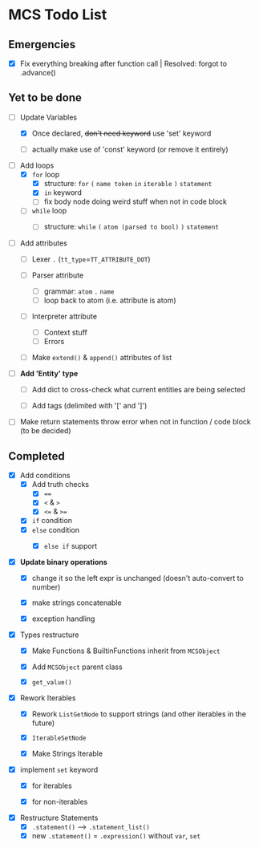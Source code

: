 # MCS Todo List

## Emergencies
- [x] Fix everything breaking after function call | Resolved: forgot to .advance()

## Yet to be done
- [ ] Update Variables
  - [x] Once declared, ~~don't need keyword~~ use 'set' keyword
  - [ ] actually make use of 'const' keyword (or remove it entirely)


- [ ] Add loops
  - [x] ``for`` loop
    - [x] structure: ``for`` ``(`` ``name token`` ``in`` ``iterable`` ``)`` ``statement``
    - [x] ``in`` keyword
    - [ ] fix body node doing weird stuff when not in code block
  - [ ] ``while`` loop
    - [ ] structure: ``while`` ``(`` ``atom (parsed to bool)`` ``)``  ``statement``


- [ ] Add attributes
  - [ ] Lexer ``.`` (``tt_type``=``TT_ATTRIBUTE_DOT``)
  - [ ] Parser attribute
    - [ ] grammar: ``atom`` ``.`` ``name``
    - [ ] loop back to atom (i.e. attribute is atom)
  - [ ] Interpreter attribute
    - [ ] Context stuff
    - [ ] Errors
  - [ ] Make ``extend()`` & ``append()`` attributes of list


- [ ] **Add 'Entity' type**
  - [ ] Add dict to cross-check what current entities are being selected
  - [ ] Add tags (delimited with '\[' and '\]')


- [ ] Make return statements throw error when not in function / code block (to be decided)

## Completed
- [x] Add conditions
  - [x] Add truth checks
    - [x] ``==``
    - [x] ``<`` & ``>``
    - [x] ``<=`` & ``>=``
  - [x] ``if`` condition
  - [x] ``else`` condition
    - [x] ``else if`` support


- [x] **Update binary operations**
  - [x] change it so the left expr is unchanged (doesn't auto-convert to number)
  - [x] make strings concatenable
  - [x] exception handling


- [x] Types restructure
  - [x] Make Functions & BuiltinFunctions inherit from ``MCSObject``
  - [x] Add ``MCSObject`` parent class
  - [x] ``get_value()``


- [x] Rework Iterables
  - [x] Rework ``ListGetNode`` to support strings (and other iterables in the future)
  - [x] ``IterableSetNode``
  - [x] Make Strings Iterable


- [x] implement ``set`` keyword
  - [x] for iterables
  - [x] for non-iterables


- [x] Restructure Statements
  - [x] ``.statement()`` --> ``.statement_list()``
  - [x] new ``.statement()`` = ``.expression()`` without ``var``, ``set``